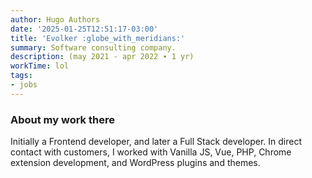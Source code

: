 ```yaml
---
author: Hugo Authors
date: '2025-01-25T12:51:17-03:00'
title: 'Evolker :globe_with_meridians:'
summary: Software consulting company.
description: (may 2021 - apr 2022 ∙ 1 yr)
workTime: lol
tags:
- jobs
---
```


### About my work there
Initially a Frontend developer, and later a Full Stack developer. In direct contact with customers, I worked with Vanilla JS, Vue, PHP, Chrome extension development, and WordPress plugins and themes.